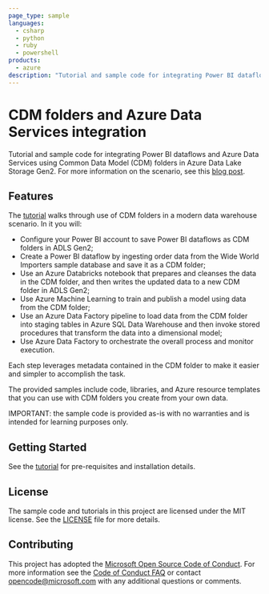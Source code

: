 ```yaml
---
page_type: sample
languages:
  - csharp
  - python
  - ruby
  - powershell
products:
  - azure
description: "Tutorial and sample code for integrating Power BI dataflows and Azure Data Services using Common Data Model folders in Azure Data Lake."
---
```


# CDM folders and Azure Data Services integration

Tutorial and sample code for integrating Power BI dataflows and Azure Data Services using Common Data Model (CDM) folders in Azure Data Lake Storage Gen2.  For more information on the scenario, see this [blog post](https://azure.microsoft.com/en-us/blog/power-bi-and-azure-data-services-dismantle-data-silos-and-unlock-insights).

## Features

The [tutorial](https://github.com/Azure-Samples/cdm-azure-data-services-integration/blob/master/Tutorial/CDM-Azure-Data-Services-Integration-Tutorial.md) walks through use of CDM folders in a modern data warehouse scenario.  In it you will:
- Configure your Power BI account to save Power BI dataflows as CDM folders in ADLS Gen2;  
- Create a Power BI dataflow by ingesting order data from the Wide World Importers sample database and save it as a CDM folder;
- Use an Azure Databricks notebook that prepares and cleanses the data in the CDM folder, and then writes the updated data to a new CDM folder in ADLS Gen2;
- Use Azure Machine Learning to train and publish a model using data from the CDM folder;
- Use an Azure Data Factory pipeline to load data from the CDM folder into staging tables in Azure SQL Data Warehouse and then invoke stored procedures that transform the data into a dimensional model;
- Use Azure Data Factory to orchestrate the overall process and monitor execution.

Each step leverages metadata contained in the CDM folder to make it easier and simpler to accomplish the task.  

The provided samples include code, libraries, and Azure resource templates that you can use with CDM folders you create from your own data.

IMPORTANT: the sample code is provided as-is with no warranties and is intended for learning purposes only.

## Getting Started

See the [tutorial](https://github.com/Azure-Samples/cdm-azure-data-services-integration/blob/master/Tutorial/CDM-Azure-Data-Services-Integration-Tutorial.md) for pre-requisites and installation details.

## License
The sample code and tutorials in this project are licensed under the MIT license. See the [LICENSE](https://github.com/Azure-Samples/cdm-azure-data-services-integration/blob/master/LICENSE.md) file for more details.

## Contributing

This project has adopted the [Microsoft Open Source Code of Conduct](https://opensource.microsoft.com/codeofconduct/). For more information see the [Code of Conduct FAQ](https://opensource.microsoft.com/codeofconduct/faq/) or contact [opencode@microsoft.com](mailto:opencode@microsoft.com) with any additional questions or comments.
